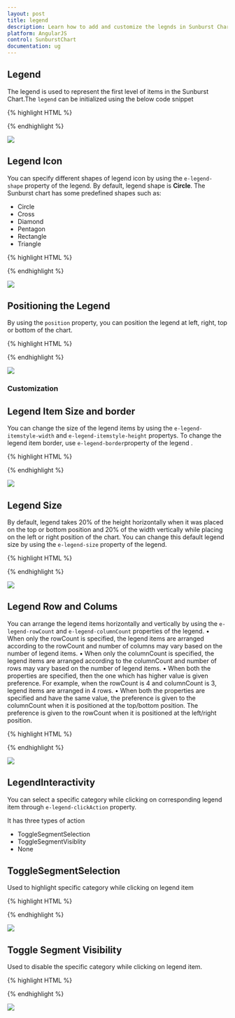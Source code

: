 ```yaml
---
layout: post
title: legend
description: Learn how to add and customize the legnds in Sunburst Chart.
platform: AngularJS
control: SunburstChart
documentation: ug
---
```


## Legend
The legend is used to represent the first level of items in the Sunburst Chart.The `legend` can be initialized using the below code snippet

{% highlight HTML %}

<div id="container" ej-sunburstchart e-legend-visible="true" >					
</div>

 {% endhighlight %}

![](Legend_images/Legend_img1.png)

## Legend Icon 

You can specify different shapes of legend icon by using the `e-legend-shape` property of the legend. By default, legend shape is **Circle**. The Sunburst chart has some predefined shapes such as:
* Circle
* Cross
* Diamond
* Pentagon
* Rectangle
* Triangle

{% highlight HTML %}

<div id="container" ej-sunburstchart e-legend-visible="true" e-legend-shape="pentagon" >					
</div>

{% endhighlight %}

![](Legend_images/Legend_img2.png)
 
## Positioning the Legend

By using the `position` property, you can position the legend at left, right, top or bottom of the chart. 

{% highlight HTML %}

<div id="container" ej-sunburstchart e-legend-visible="true" e-legend-position="top" >					
</div>

{% endhighlight %}

![](Legend_images/Legend_img3.png)
 
### Customization

## Legend Item Size and border
You can change the size of the legend items by using the `e-legend-itemstyle-width` and `e-legend-itemstyle-height` propertys. To change the legend item border, use `e-legend-border`property of the legend .

{% highlight HTML %}
<div id="container" ej-sunburstchart e-legend-visible="true" e-legend-position="top" e-legend-itemstyle-height="13"
 e-legend-itemstyle-width="13" e-legend-border-color="#FF0000" e-legend-itemstyle-width="1">					
</div>

{% endhighlight %}

![](Legend_images/Legend_img4.png)

## Legend Size

By default, legend takes 20% of the height horizontally when it was placed on the top or bottom position and 20% of the width vertically while placing on the left or right position of the chart. You can change this default legend size by using the `e-legend-size` property of the legend.

{% highlight HTML %}

<div id="container" ej-sunburstchart e-legend-visible="true" e-legend-position="top" e-legend-size-height="75" e-legend-size-width="200">					
</div>

{% endhighlight %}

 ![](Legend_images/Legend_img5.png)

## Legend Row and Colums

You can arrange the legend items horizontally and vertically by using the `e-legend-rowCount` and `e-legend-columnCount` properties of the legend.
•	When only the rowCount is specified, the legend items are arranged according to the rowCount and number of columns may vary based on the number of legend items.
•	When only the columnCount is specified, the legend items are arranged according to the columnCount and number of rows may vary based on the number of legend items.
•	When both the properties are specified, then the one which has higher value is given preference. For example, when the rowCount is 4 and columnCount is 3, legend items are arranged in 4 rows.
•	When both the properties are specified and have the same value, the preference is given to the columnCount when it is positioned at the top/bottom position. The preference is given to the rowCount when it is positioned at the left/right position.
 
{% highlight HTML %}

<div id="container" ej-sunburstchart e-legend-visible="true" e-legend-position="top" e-legend-rowcount="2" e-legend-columncount="3" >					
</div>

{% endhighlight %}

![](Legend_images/Legend_img6.png)
 
## LegendInteractivity

You can select a specific category while clicking on corresponding legend item through `e-legend-clickAction` property. 

It has three types of action
*	ToggleSegmentSelection
*	ToggleSegmentVisiblity
*	None

## ToggleSegmentSelection

Used to highlight specific category while clicking on legend item

{% highlight HTML %}

<div id="container" ej-sunburstchart  e-legend-clickaction="toggleSegmentSelection" >					
</div>

{% endhighlight %}

![](Legend_images/Legend_img7.png)
 
## Toggle Segment Visibility

Used to disable the specific category while clicking on legend item.

{% highlight HTML %}

<div id="container" ej-sunburstchart  e-legend-clickaction="toggleSegmentVisibility" >					
</div>

{% endhighlight %}


![](Legend_images/Legend_img8.png)


